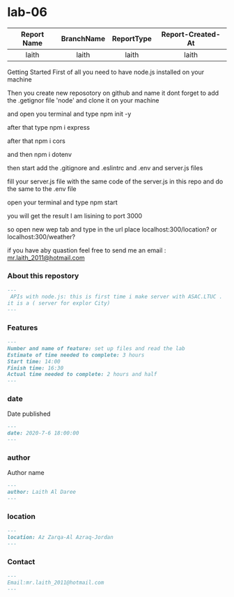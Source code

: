 # lab-06

| Report Name | BranchName | ReportType | Report-Created-At |
| :---------: | :--------: | :--------: | :---------------: |
| laith  | laith | laith | laith |

Getting Started
First of all you need to have node.js installed on your machine

Then you create new reposotory on github and name it dont forget to add the .getignor file 'node' and clone it on your machine

and open you terminal and type npm init -y

after that type npm i express

after that npm i cors

and then npm i dotenv

then start add the .gitignore and .eslintrc and .env and server.js files

fill your server.js file with the same code of the server.js in this repo and do the same to the .env file

open your terminal and type npm start

you will get the result I am lisining to port 3000

so open new wep tab and type in the url place localhost:300/location?<name of any city> or localhost:300/weather?<name of any city>

if you have aby quastion feel free to send me an email : mr.laith_2011@hotmail.com


### About this repostory
```markdown
---
 APIs with node.js: this is first time i make server with ASAC.LTUC .
it is a ( server for explor City)
---
```
### Features
```markdown
---
Number and name of feature: set up files and read the lab
Estimate of time needed to complete: 3 hours 
Start time: 14:00
Finish time: 16:30
Actual time needed to complete: 2 hours and half
---
```
### date
Date published
```markdown
---
date: 2020-7-6 18:00:00
---
```
### author
Author name
```markdown
---
author: Laith Al Daree
---
```
### location
```markdown
---
location: Az Zarqa-Al Azraq-Jordan
---
```

### Contact 
```markdown
---
Email:mr.laith_2011@hotmail.com
---
```

